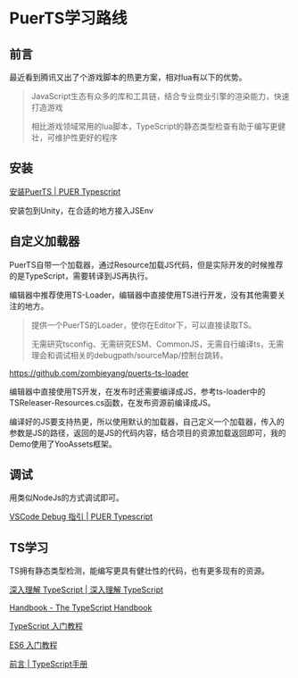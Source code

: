# PuerTS学习路线


## 前言

最近看到腾讯又出了个游戏脚本的热更方案，相对lua有以下的优势。

> JavaScript生态有众多的库和工具链，结合专业商业引擎的渲染能力，快速打造游戏
>
> 相比游戏领域常用的lua脚本，TypeScript的静态类型检查有助于编写更健壮，可维护性更好的程序

## 安装

[安装PuerTS | PUER Typescript](https://puerts.github.io/docs/puerts/unity/install/)

安装包到Unity，在合适的地方接入JSEnv

## 自定义加载器

PuerTS自带一个加载器，通过Resource加载JS代码，但是实际开发的时候推荐的是TypeScript，需要转译到JS再执行。

编辑器中推荐使用TS-Loader，编辑器中直接使用TS进行开发，没有其他需要关注的地方。

> 提供一个PuerTS的Loader，使你在Editor下，可以直接读取TS。
>
> 无需研究tsconfig、无需研究ESM、CommonJS，无需自行编译ts，无需理会和调试相关的debugpath/sourceMap/控制台跳转。

https://github.com/zombieyang/puerts-ts-loader

编辑器中直接使用TS开发，在发布时还需要编译成JS，参考ts-loader中的TSReleaser-Resources.cs函数，在发布资源前编译成JS。

编译好的JS要支持热更，所以使用默认的加载器，自己定义一个加载器，传入的参数是JS的路径，返回的是JS的代码内容，结合项目的资源加载返回即可，我的Demo使用了YooAssets框架。

## 调试

用类似NodeJs的方式调试即可。

[VSCode Debug 指引 | PUER Typescript](https://puerts.github.io/docs/puerts/unity/knowjs/debugging)

## TS学习

TS拥有静态类型检测，能编写更具有健壮性的代码，也有更多现有的资源。

[深入理解 TypeScript | 深入理解 TypeScript](https://jkchao.github.io/typescript-book-chinese/#why)

[Handbook - The TypeScript Handbook](https://www.typescriptlang.org/docs/handbook/intro.html)

[TypeScript 入门教程](https://ts.xcatliu.com/)

[ES6 入门教程](https://es6.ruanyifeng.com/)

[前言 | TypeScript手册](https://bosens-china.github.io/Typescript-manual/describe/)

